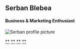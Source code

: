 Serban Blebea
-------------

#### Business & Marketing Enthusiast

![Serban profile
picture](https://i.ibb.co/r5dJK1v/DSC-7247.jpg)

[**](mailto:serbanblebea4@gmail.com)
[**](https://www.linkedin.com/in/serban-blebea)
[**](https://www.facebook.com/Sherby4)
[**](https://github.com/serbanblebea)

